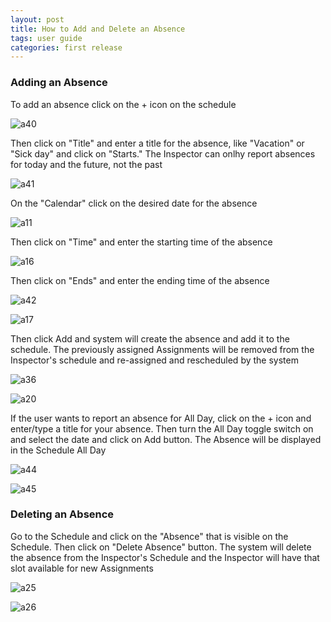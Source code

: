 ```yaml
---
layout: post
title: How to Add and Delete an Absence
tags: user guide
categories: first release
---
```


### Adding an Absence

To add an absence click on the + icon on the schedule

![a40](https://user-images.githubusercontent.com/81990744/115789671-7dbd2580-a393-11eb-8ade-625873f4774c.png)

Then click on "Title" and enter a title for the absence, like "Vacation" or "Sick day" and click on "Starts." The Inspector can onlhy report absences for today and the future, not the past

![a41](https://user-images.githubusercontent.com/81990744/115789764-a513f280-a393-11eb-9314-16be28dd8f50.png)

On the "Calendar" click on the desired date for the absence 

![a11](https://user-images.githubusercontent.com/81990744/115776892-a557c200-a382-11eb-9fff-72a3e657b594.png)

Then click on "Time" and enter the starting time of the absence

![a16](https://user-images.githubusercontent.com/81990744/115788335-7ac13580-a391-11eb-8f8f-af09f3a4976e.png)

Then click on "Ends" and enter the ending time of the absence

![a42](https://user-images.githubusercontent.com/81990744/115789927-e73d3400-a393-11eb-91ac-b76185b1bf4e.png)

![a17](https://user-images.githubusercontent.com/81990744/115788436-99273100-a391-11eb-8bec-cc82df5536bd.png)

Then click Add and system will create the absence and add it to the schedule. The previously assigned Assignments will be removed from the Inspector's schedule and re-assigned and rescheduled by the system

![a36](https://user-images.githubusercontent.com/81990744/115789213-c2948c80-a392-11eb-934b-58d2b692ebc1.png)

![a20](https://user-images.githubusercontent.com/81990744/115788495-ab08d400-a391-11eb-8013-d2e150ed74e3.png)

If the user wants to report an absence for All Day, click on the + icon and enter/type a title for your absence. Then turn the All Day toggle switch on and select the date and click on Add button. The Absence will be displayed in the Schedule All Day

![a44](https://user-images.githubusercontent.com/81990744/115790364-967a0b00-a394-11eb-8a1a-dfc6a7ab275e.png)

![a45](https://user-images.githubusercontent.com/81990744/115872440-ce726400-a40f-11eb-9bcf-8733f965544d.png)

### Deleting an Absence

Go to the Schedule and click on the "Absence" that is visible on the Schedule. Then click on "Delete Absence" button. The system will delete the absence from the Inspector's Schedule and the Inspector will have that slot available for new Assignments

![a25](https://user-images.githubusercontent.com/81990744/115872484-dcc08000-a40f-11eb-8a93-08b6546db40b.png)

![a26](https://user-images.githubusercontent.com/81990744/115872505-e1853400-a40f-11eb-8e0c-0f23bfbf0fe5.png)

